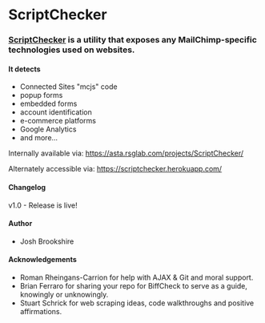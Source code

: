 # ScriptChecker
### [ScriptChecker](https://scriptchecker.herokuapp.com/) is a utility that exposes any MailChimp-specific technologies used on websites. 
#### It detects 
* Connected Sites "mcjs" code
* popup forms
* embedded forms
* account identification
* e-commerce platforms
* Google Analytics
* and more...

Internally available via:
https://asta.rsglab.com/projects/ScriptChecker/

Alternately accessible via:
https://scriptchecker.herokuapp.com/

#### Changelog
v1.0 - Release is live!

#### Author
* Josh Brookshire

#### Acknowledgements

* Roman Rheingans-Carrion for help with AJAX & Git and moral support.
* Brian Ferraro for sharing your repo for BiffCheck to serve as a guide, knowingly or unknowingly.
* Stuart Schrick for web scraping ideas, code walkthroughs and positive affirmations.
